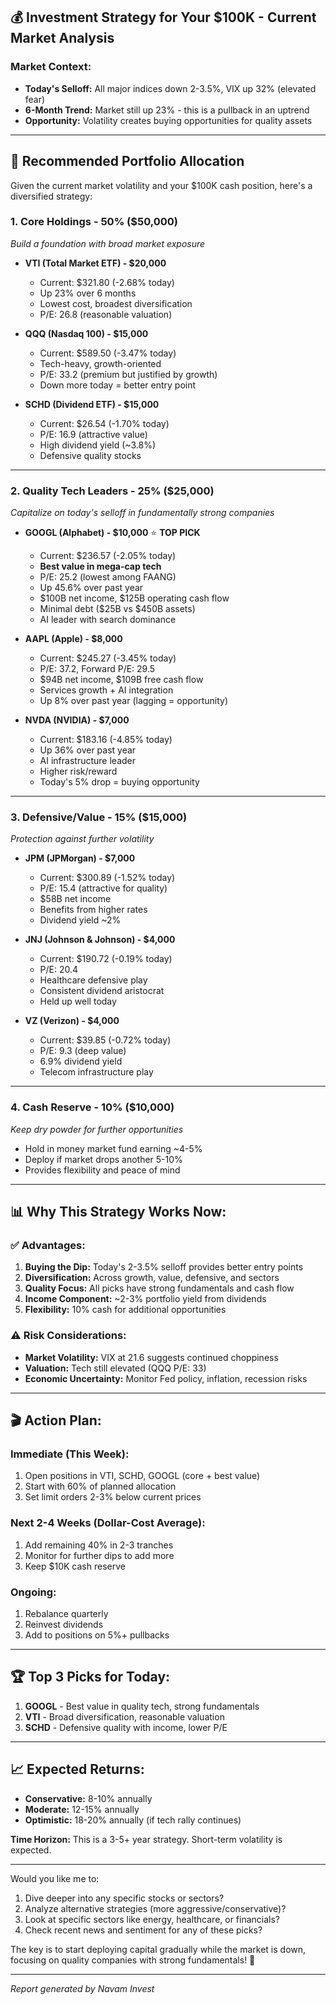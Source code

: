 ## 💰 Investment Strategy for Your $100K - Current Market Analysis

### **Market Context:**
- **Today's Selloff:** All major indices down 2-3.5%, VIX up 32% (elevated fear)
- **6-Month Trend:** Market still up 23% - this is a pullback in an uptrend
- **Opportunity:** Volatility creates buying opportunities for quality assets

---

## 🎯 **Recommended Portfolio Allocation**

Given the current market volatility and your $100K cash position, here's a diversified strategy:

### **1. Core Holdings - 50% ($50,000)**
*Build a foundation with broad market exposure*

- **VTI (Total Market ETF) - $20,000**
  - Current: $321.80 (-2.68% today)
  - Up 23% over 6 months
  - Lowest cost, broadest diversification
  - P/E: 26.8 (reasonable valuation)

- **QQQ (Nasdaq 100) - $15,000**
  - Current: $589.50 (-3.47% today)
  - Tech-heavy, growth-oriented
  - P/E: 33.2 (premium but justified by growth)
  - Down more today = better entry point

- **SCHD (Dividend ETF) - $15,000**
  - Current: $26.54 (-1.70% today)
  - P/E: 16.9 (attractive value)
  - High dividend yield (~3.8%)
  - Defensive quality stocks

---

### **2. Quality Tech Leaders - 25% ($25,000)**
*Capitalize on today's selloff in fundamentally strong companies*

- **GOOGL (Alphabet) - $10,000** ⭐ **TOP PICK**
  - Current: $236.57 (-2.05% today)
  - **Best value in mega-cap tech**
  - P/E: 25.2 (lowest among FAANG)
  - Up 45.6% over past year
  - $100B net income, $125B operating cash flow
  - Minimal debt ($25B vs $450B assets)
  - AI leader with search dominance

- **AAPL (Apple) - $8,000**
  - Current: $245.27 (-3.45% today)
  - P/E: 37.2, Forward P/E: 29.5
  - $94B net income, $109B free cash flow
  - Services growth + AI integration
  - Up 8% over past year (lagging = opportunity)

- **NVDA (NVIDIA) - $7,000**
  - Current: $183.16 (-4.85% today)
  - Up 36% over past year
  - AI infrastructure leader
  - Higher risk/reward
  - Today's 5% drop = buying opportunity

---

### **3. Defensive/Value - 15% ($15,000)**
*Protection against further volatility*

- **JPM (JPMorgan) - $7,000**
  - Current: $300.89 (-1.52% today)
  - P/E: 15.4 (attractive for quality)
  - $58B net income
  - Benefits from higher rates
  - Dividend yield ~2%

- **JNJ (Johnson & Johnson) - $4,000**
  - Current: $190.72 (-0.19% today)
  - P/E: 20.4
  - Healthcare defensive play
  - Consistent dividend aristocrat
  - Held up well today

- **VZ (Verizon) - $4,000**
  - Current: $39.85 (-0.72% today)
  - P/E: 9.3 (deep value)
  - 6.9% dividend yield
  - Telecom infrastructure play

---

### **4. Cash Reserve - 10% ($10,000)**
*Keep dry powder for further opportunities*

- Hold in money market fund earning ~4-5%
- Deploy if market drops another 5-10%
- Provides flexibility and peace of mind

---

## 📊 **Why This Strategy Works Now:**

### ✅ **Advantages:**
1. **Buying the Dip:** Today's 2-3.5% selloff provides better entry points
2. **Diversification:** Across growth, value, defensive, and sectors
3. **Quality Focus:** All picks have strong fundamentals and cash flow
4. **Income Component:** ~2-3% portfolio yield from dividends
5. **Flexibility:** 10% cash for additional opportunities

### ⚠️ **Risk Considerations:**
- **Market Volatility:** VIX at 21.6 suggests continued choppiness
- **Valuation:** Tech still elevated (QQQ P/E: 33)
- **Economic Uncertainty:** Monitor Fed policy, inflation, recession risks

---

## 🎬 **Action Plan:**

### **Immediate (This Week):**
1. Open positions in VTI, SCHD, GOOGL (core + best value)
2. Start with 60% of planned allocation
3. Set limit orders 2-3% below current prices

### **Next 2-4 Weeks (Dollar-Cost Average):**
1. Add remaining 40% in 2-3 tranches
2. Monitor for further dips to add more
3. Keep $10K cash reserve

### **Ongoing:**
1. Rebalance quarterly
2. Reinvest dividends
3. Add to positions on 5%+ pullbacks

---

## 🏆 **Top 3 Picks for Today:**

1. **GOOGL** - Best value in quality tech, strong fundamentals
2. **VTI** - Broad diversification, reasonable valuation
3. **SCHD** - Defensive quality with income, lower P/E

---

## 📈 **Expected Returns:**
- **Conservative:** 8-10% annually
- **Moderate:** 12-15% annually  
- **Optimistic:** 18-20% annually (if tech rally continues)

**Time Horizon:** This is a 3-5+ year strategy. Short-term volatility is expected.

---

Would you like me to:
1. Dive deeper into any specific stocks or sectors?
2. Analyze alternative strategies (more aggressive/conservative)?
3. Look at specific sectors like energy, healthcare, or financials?
4. Check recent news and sentiment for any of these picks?

The key is to start deploying capital gradually while the market is down, focusing on quality companies with strong fundamentals! 🚀

---

*Report generated by Navam Invest*
